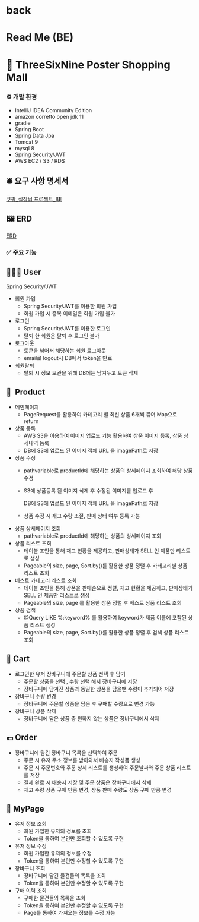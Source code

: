 # back

# Read Me (BE)

# 🚀 ThreeSixNine Poster Shopping Mall

### ⚙️ 개발 환경

- IntelliJ IDEA Community Edition
- amazon corretto open jdk 11
- gradle
- Spring Boot
- Spring Data Jpa
- Tomcat 9
- mysql 8
- Spring Security/JWT
- AWS EC2 / S3 / RDS

## 🛎️ 요구 사항 명세서

[쿠팡_실장님 프로젝트_BE](https://www.notion.so/_-_BE-db31f01b481d45abb0ed1a917b2629aa?pvs=21)

## 🖼️ ERD

[ERD](https://www.notion.so/ERD-9e8a3a82520a445f891a599f90fb7d23?pvs=21)

### ✅ 주요 기능

## 👩🏻‍💻 User

Spring Security/JWT

- 회원 가입
    - Spring Security/JWT를 이용한 회원 가입
    - 회원 가입 시 중복 이메일은 회원 가입 불가
- 로그인
    - Spring Security/JWT를 이용한 로그인
    - 탈퇴 한 회원은 탈퇴 후 로그인 불가
- 로그아웃
    - 토큰을 넣어서 해당하는 회원 로그아웃
    - email로 logout시 DB에서 token을 만료
- 회원탈퇴
    - 탈퇴 시 정보 보관을 위해 DB에는 남겨두고 토큰 삭제

## 📧  Product

- 메인페이지
    - PageRequest를 활용하여 카테고리 별 최신 상품 6개씩 묶어 Map으로 return
- 상품 등록
    - AWS S3을 이용하여 이미지 업로드 기능 활용하여 상품 이미지 등록, 상품 상세내역 등록
    - DB에 S3에 업로드 된 이미지 객체 URL 을 imagePath로 저장
- 상품 수정
    - pathvariable로 productId에 해당하는 상품의 상세페이지 조회하여 해당 상품 수정
    - S3에 상품등록 된 이미지 삭제 후 수정된 이미지를 업로드 후
        
        DB에 S3에 업로드 된 이미지 객체 URL 을 imagePath로 저장
        
    - 상품 수정 시 재고 수량 조절, 판매 상태 여부 등록 가능
- 상품 상세페이지 조회
    - pathvariable로 productId에 해당하는 상품의 상세페이지 조회
- 상품 리스트 조회
    - 테이블 조인을 통해 재고 현황을 제공하고, 판매상태가 SELL 인 제품만 리스트로 생성
    - Pageable의 size, page, Sort.by()를 활용한 상품 정렬 후 카테고리별 상품 리스트 조회
- 베스트 카테고리 리스트 조회
    - 테이블 조인을 통해 상품을 판매순으로 정렬, 재고 현황을 제공하고, 판매상태가 SELL 인 제품만 리스트로 생성
    - Pageable의 size, page 를 활용한 상품 정렬 후 베스트 상품 리스트 조회
- 상품 검색
    - @Query  LIKE %:keyword% 를 활용하여 keyword가 제품 이름에 포함된 상품 리스트 생성
    - Pageable의 size, page, Sort.by()를 활용한 상품 정렬 후 검색 상품 리스트 조회

## 🛒 Cart

- 로그인한 유저 장바구니에 주문할 상품 선택 후 담기
    - 주문할 상품을 선택 , 수량 선택 해서 장바구니에 저장
    - 장바구니에 담겨진 상품과 동일한 상품을 담을땐 수량이 추가되어 저장
- 장바구니 수량 변경
    - 장바구니에 주문할 상품을 담은 후 구매할 수량으로 변경 가능
- 장바구니 상품 삭제
    - 장바구니에 담은 상품 중 원하지 않는 상품은 장바구니에서 삭제

## 💶 Order

- 장바구니에 담긴 장바구니 목록을 선택하여 주문
    - 주문 시 유저 주소 정보를 받아와서 배송지 작성폼 생성
    - 주문 시 주문번호와 주문 상세 리스트를 생성하여 주문날짜와 주문 상품 리스트를 저장
    - 결제 완료 시 배송지 저장 및 주문 상품은 장바구니에서 삭제
    - 재고 수량 상품 구매 만큼 변경, 상품 판매 수량도 상품 구매 만큼 변경

## 🏡 MyPage

- 유저 정보 조회
    - 회원 가입한 유저의 정보를 조회
    - Token을 통하여 본인만 조회할 수 있도록 구현
- 유저 정보 수정
    - 회원 가입한 유저의 정보를 수정
    - Token을 통하여 본인만 수정할 수 있도록 구현
- 장바구니 조회
    - 장바구니에 담긴 물건들의 목록을 조회
    - Token을 통하여 본인만 수정할 수 있도록 구현
- 구매 이력 조회
    - 구매한 물건들의 목록을 조회
    - Token을 통하여 본인만 수정할 수 있도록 구현
    - Page를 통하여 가져오는 정보를 수정 가능
